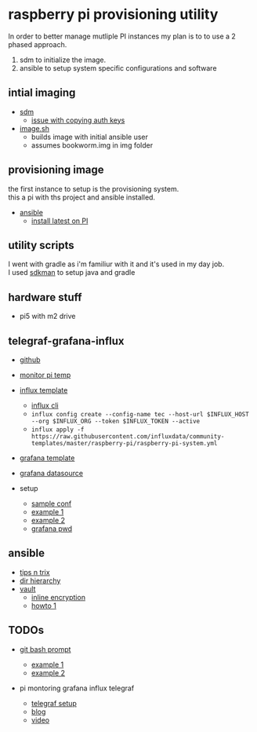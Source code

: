 # raspberry pi provisioning utility

In order to better manage mutliple PI instances my plan is to to use a 2 phased approach.
1. sdm to initialize the image.
2. ansible to setup system specific configurations and software 

## intial imaging
- [sdm](https://github.com/gitbls/sdm)
    - [issue with copying auth keys](https://github.com/gitbls/sdm/issues/196)
- [image.sh](src/sdm/image.sh)
    - builds image with initial ansible user
    - assumes bookworm.img in img folder

## provisioning image
the first instance to setup is the provisioning system.  
this a pi with ths project and ansible installed.  
- [ansible](https://docs.ansible.com/)
    - [install latest on PI](https://docs.ansible.com/ansible/latest/installation_guide/installation_distros.html#installing-ansible-on-debian)

## utility scripts
I went with gradle as i'm familiur with it and it's used in my day job.  
I used [sdkman](https://sdkman.io/) to setup java and gradle

## hardware stuff
- pi5 with m2 drive


## telegraf-grafana-influx
- [github](https://github.com/influxdata/telegraf/blob/master/docs/CONFIGURATION.md)
- [monitor pi temp](https://github.com/TheMickeyMike/raspberrypi-temperature-telegraf)
- [influx template](https://github.com/influxdata/community-templates/tree/master/raspberry-pi)
    - [influx cli](https://docs.influxdata.com/influxdb/cloud/reference/cli/influx/?t=Linux#provide-required-authentication-credentials)
    - ```influx config create --config-name tec --host-url $INFLUX_HOST --org $INFLUX_ORG --token $INFLUX_TOKEN --active```
    - ```influx apply -f https://raw.githubusercontent.com/influxdata/community-templates/master/raspberry-pi/raspberry-pi-system.yml```
- [grafana template](https://grafana.com/grafana/dashboards/10578-raspberry-pi-monitoring/)
- [grafana datasource](https://www.influxdata.com/blog/getting-started-influxdb-grafana/)

- setup
    - [sample conf](https://gist.github.com/atanasyanew/5c5db975a7179fc271daea43b6592b5b)
    - [example 1](https://community.influxdata.com/t/use-telegraf-to-get-metrics-from-raspberry-pi/26686)
    - [example 2](https://randomnerdtutorials.com/monitor-raspberry-pi-influxdb-telegraf/)
    - [grafana pwd](https://signoz.io/guides/what-is-the-default-username-and-password-for-grafana-login-page/)

## ansible
- [tips n trix](https://docs.ansible.com/ansible/latest/tips_tricks/index.html)
- [dir hierarchy](https://docs.ansible.com/ansible/latest/tips_tricks/sample_setup.html)
- [vault](https://docs.ansible.com/ansible/latest/vault_guide/index.html)
    - [inline encryption](https://docs.ansible.com/ansible/latest/vault_guide/vault_encrypting_content.html)
    - [howto 1](https://www.digitalocean.com/community/tutorials/how-to-use-vault-to-protect-sensitive-ansible-data)

## TODOs
- [git bash prompt](https://git-scm.com/book/pl/v2/Appendix-A:-Git-in-Other-Environments-Git-in-Bash)
    - [example 1](https://code.mendhak.com/simple-bash-prompt-for-developers-ps1-git/)
    - [example 2](https://www.baeldung.com/linux/bash-prompt-git)

- pi montoring grafana influx telegraf
    - [telegraf setup](https://randomnerdtutorials.com/monitor-raspberry-pi-influxdb-telegraf/)
    - [blog](https://www.kevsrobots.com/blog/telegraf-on-pi.html)
    - [video](https://www.youtube.com/watch?v=CrWh34bQK7M)
